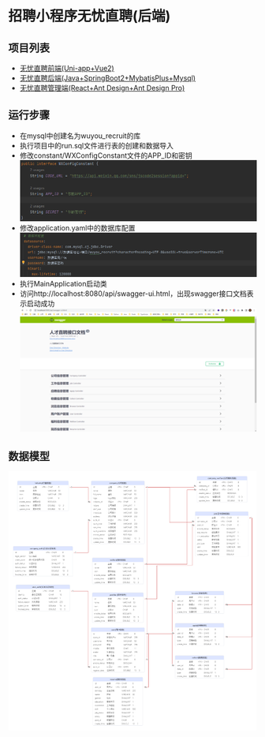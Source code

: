 # 招聘小程序无忧直聘(后端)

## 项目列表
+ [无忧直聘前端(Uni-app+Vue2)](https://github.com/zhang2657977442/wuyou-frontend)
+ [无忧直聘后端(Java+SpringBoot2+MybatisPlus+Mysql)](https://github.com/zhang2657977442/wuyou-backend)
+ [无忧直聘管理端(React+Ant Design+Ant Design Pro)](https://github.com/zhang2657977442/wuyou-admin)

## 运行步骤
+ 在mysql中创建名为wuyou_recruit的库
+ 执行项目中的run.sql文件进行表的创建和数据导入
+ 修改constant/WXConfigConstant文件的APP_ID和密钥
![](https://raw.githubusercontent.com/zhang2657977442/MyPicGo/master/wuyou-backend/%E4%BF%AE%E5%A4%8Dwx%E9%85%8D%E7%BD%AE.png)
+ 修改application.yaml中的数据库配置
![](https://raw.githubusercontent.com/zhang2657977442/MyPicGo/master/wuyou-backend/%E4%BF%AE%E6%94%B9%E6%95%B0%E6%8D%AE%E5%BA%93%E9%85%8D%E7%BD%AE.png)
+ 执行MainApplication启动类
+ 访问http://localhost:8080/api/swagger-ui.html，出现swagger接口文档表示启动成功
![](https://raw.githubusercontent.com/zhang2657977442/MyPicGo/master/wuyou-backend/%E5%90%AF%E5%8A%A8%E6%88%90%E5%8A%9F.png)

## 数据模型
![](https://raw.githubusercontent.com/zhang2657977442/MyPicGo/master/wuyou-backend/%E6%95%B0%E6%8D%AE%E6%A8%A1%E5%9E%8B.png)

